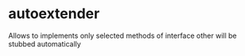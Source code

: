 # autoextender
Allows to implements only selected methods of interface other will be stubbed automatically 
